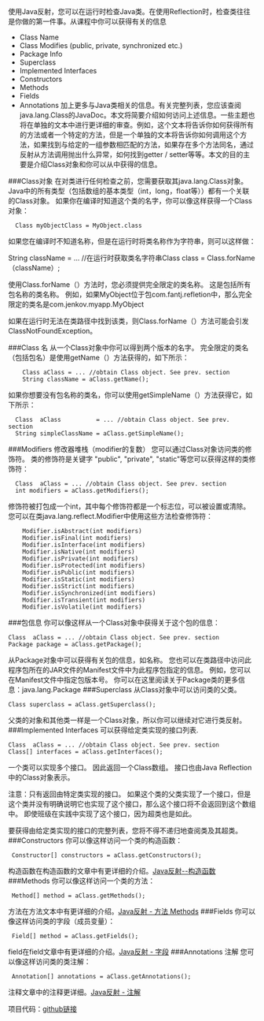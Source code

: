 使用Java反射，您可以在运行时检查Java类。在使用Reflection时，检查类往往是你做的第一件事。从课程中你可以获得有关的信息
* Class Name
* Class Modifies (public, private, synchronized etc.)
* Package Info
* Superclass
* Implemented Interfaces
* Constructors
* Methods
* Fields
* Annotations
加上更多与Java类相关的信息。有关完整列表，您应该查阅java.lang.Class的JavaDoc。本文将简要介绍如何访问上述信息。一些主题也将在单独的文本中进行更详细的审查。例如，这个文本将告诉你如何获得所有的方法或者一个特定的方法，但是一个单独的文本将告诉你如何调用这个方法，如果找到与给定的一组参数相匹配的方法，如果存在多个方法同名，通过反射从方法调用抛出什么异常，如何找到getter / setter等等。本文的目的主要是介绍Class对象和你可以从中获得的信息。

###Class对象
在对类进行任何检查之前，您需要获取其java.lang.Class对象。 Java中的所有类型（包括数组的基本类型（int，long，float等））都有一个关联的Class对象。 如果你在编译时知道这个类的名字，你可以像这样获得一个Class对象：
```
  Class myObjectClass = MyObject.class
```
如果您在编译时不知道名称，但是在运行时将类名称作为字符串，则可以这样做：

String className = ... //在运行时获取类名字符串Class class = Class.forName（className）;

使用Class.forName（）方法时，您必须提供完全限定的类名称。 这是包括所有包名称的类名称。 例如，如果MyObject位于包com.fantj.refletion中，那么完全限定的类名是com.jenkov.myapp.MyObject

如果在运行时无法在类路径中找到该类，则Class.forName（）方法可能会引发ClassNotFoundException。

###Class 名
从一个Class对象中你可以得到两个版本的名字。 完全限定的类名（包括包名）是使用getName（）方法获得的，如下所示：
```
    Class aClass = ... //obtain Class object. See prev. section
    String className = aClass.getName();
```
如果你想要没有包名称的类名，你可以使用getSimpleName（）方法获得它，如下所示：
```
  Class  aClass          = ... //obtain Class object. See prev. section
  String simpleClassName = aClass.getSimpleName();
```
###Modifiers  修改器堆栈（modifier的复数）
您可以通过Class对象访问类的修饰符。 类的修饰符是关键字 "public", "private", "static"等您可以获得这样的类修饰符：
```
  Class  aClass = ... //obtain Class object. See prev. section
  int modifiers = aClass.getModifiers();
```
修饰符被打包成一个int，其中每个修饰符都是一个标志位，可以被设置或清除。 您可以在类java.lang.reflect.Modifier中使用这些方法检查修饰符：
```
    Modifier.isAbstract(int modifiers)
    Modifier.isFinal(int modifiers)
    Modifier.isInterface(int modifiers)
    Modifier.isNative(int modifiers)
    Modifier.isPrivate(int modifiers)
    Modifier.isProtected(int modifiers)
    Modifier.isPublic(int modifiers)
    Modifier.isStatic(int modifiers)
    Modifier.isStrict(int modifiers)
    Modifier.isSynchronized(int modifiers)
    Modifier.isTransient(int modifiers)
    Modifier.isVolatile(int modifiers)
```
###包信息
你可以像这样从一个Class对象中获得关于这个包的信息：
```
Class  aClass = ... //obtain Class object. See prev. section
Package package = aClass.getPackage();
```
从Package对象中可以获得有关包的信息，如名称。 您也可以在类路径中访问此程序包所在的JAR文件的Manifest文件中为此程序包指定的信息。 例如，您可以在Manifest文件中指定包版本号。 你可以在这里阅读关于Package类的更多信息：java.lang.Package
###Superclass
从Class对象中可以访问类的父类。
```
Class superclass = aClass.getSuperclass();
```
父类的对象和其他类一样是一个Class对象，所以你可以继续对它进行类反射。
###Implemented Interfaces
可以获得给定类实现的接口列表.
```
Class  aClass = ... //obtain Class object. See prev. section
Class[] interfaces = aClass.getInterfaces();
```
一个类可以实现多个接口。 因此返回一个Class数组。 接口也由Java Reflection中的Class对象表示。

注意：只有返回由特定类实现的接口。 如果这个类的父类实现了一个接口，但是这个类并没有明确说明它也实现了这个接口，那么这个接口将不会返回到这个数组中。 即使班级在实践中实现了这个接口，因为超类也是如此。

要获得由给定类实现的接口的完整列表，您将不得不递归地查阅类及其超类。
###Constructors
你可以像这样访问一个类的构造函数：
```
 Constructor[] constructors = aClass.getConstructors();
```
构造函数在构造函数的文章中有更详细的介绍。[Java反射--构造函数](https://www.jianshu.com/p/d63769039817)
###Methods
你可以像这样访问一个类的方法：
```
 Method[] method = aClass.getMethods();
```
方法在方法文本中有更详细的介绍。[Java反射 - 方法 Methods](https://www.jianshu.com/p/673cd98f7ed7)
###Fields
你可以像这样访问类的字段（成员变量）：
```
 Field[] method = aClass.getFields();
```
field在field文章中有更详细的介绍。[Java反射 - 字段](https://www.jianshu.com/p/4a227247b53e)
###Annotations 注解
您可以像这样访问类的类注解：
```
 Annotation[] annotations = aClass.getAnnotations();
```
注释文章中的注释更详细。[Java反射 - 注解](https://www.jianshu.com/p/d2919e00d483)

项目代码：[github链接](https://github.com/jiaofanting/Java-nio-and-netty-spring-demo/tree/master/src/com/reflection/detail)









